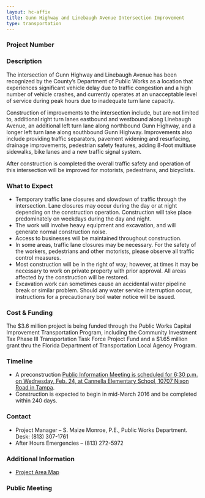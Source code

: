 ```yaml
---
layout: hc-affix
title: Gunn Highway and Linebaugh Avenue Intersection Improvement
type: transportation
---
```


### Project Number



### Description

The intersection of Gunn Highway and Linebaugh Avenue has been recognized by the County’s Department of Public Works as a location that experiences significant vehicle delay due to traffic congestion and a high number of vehicle crashes, and currently operates at an unacceptable level of service during peak hours due to inadequate turn lane capacity.

Construction of improvements to the intersection include, but are not limited to, additional right turn lanes eastbound and westbound along Linebaugh Avenue, an additional left turn lane along northbound Gunn Highway, and a longer left turn lane along southbound Gunn Highway. Improvements also include providing traffic separators, pavement widening and resurfacing, drainage improvements, pedestrian safety features, adding 8-foot multiuse sidewalks, bike lanes and a new traffic signal system.

After construction is completed the overall traffic safety and operation of this intersection will be improved for motorists, pedestrians, and bicyclists.

### What to Expect

* Temporary traffic lane closures and slowdown of traffic through the intersection. Lane closures may occur during the day or at night depending on the construction operation. Construction will take place predominately on weekdays during the day and night.
* The work will involve heavy equipment and excavation, and will generate normal construction noise.
* Access to businesses will be maintained throughout construction.
* In some areas, traffic lane closures may be necessary. For the safety of the workers, pedestrians and other motorists, please observe all traffic control measures.
* Most construction will be in the right of way; however, at times it may be necessary to work on private property with prior approval. All areas affected by the construction will be restored.
* Excavation work can sometimes cause an accidental water pipeline break or similar problem. Should any water service interruption occur, instructions for a precautionary boil water notice will be issued.

### Cost & Funding

The $3.6 million project is being funded through the Public Works Capital Improvement Transportation Program, including the Community Investment Tax Phase III Transportation Task Force Project Fund and a $1.65 million grant thru the Florida Department of Transportation Local Agency Program.

### Timeline

* A preconstruction [Public Information Meeting is scheduled for 6:30 p.m. on Wednesday, Feb. 24, at Cannella Elementary School, 10707 Nixon Road in Tampa](http://www.hillsboroughcounty.org/Calendar.aspx?EID=11827).   
* Construction is expected to begin in mid-March 2016 and be completed within 240 days.

### Contact

* Project Manager – S. Maize Monroe, P.E., Public Works Department. Desk: (813) 307-1761
* After Hours Emergencies – (813) 272-5972

### Additional Information

* [Project Area Map](http://www.hillsboroughcounty.org/DocumentCenter/View/18013)

### Public Meeting
